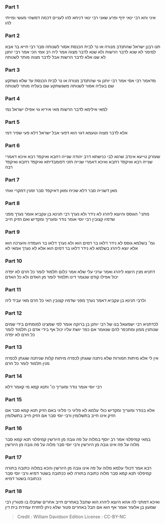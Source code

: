 
### Part 1
איני והא רבי ינאי יזיף ופרע שאני רבי ינאי דניחא להו לעניים דכמה דמשהי מעשי ומייתי להו

### Part 2
תנו רבנן ישראל שהתנדב מנורה או נר לבית הכנסת אסור לשנותה סבר רבי חייא בר אבא למימר לא שנא לדבר הרשות ולא שנא לדבר מצוה אמר ליה רב אמי הכי אמר רבי יוחנן לא שנו אלא לדבר הרשות אבל לדבר מצוה מותר לשנותה 

### Part 3
מדאמר רבי אסי אמר רבי יוחנן גוי שהתנדב מנורה או נר לבית הכנסת עד שלא נשתקע שם בעליה אסור לשנותה משנשתקע שם בעליה מותר לשנותה

### Part 4
למאי אילימא לדבר הרשות מאי איריא גוי אפילו ישראל נמי

### Part 5
אלא לדבר מצוה וטעמא דגוי הוא דפעי אבל ישראל דלא פעי שפיר דמי 

### Part 6
שעזרק טייעא אינדב שרגא לבי כנישתא דרב יהודה שנייה רחבא ואיקפד רבא איכא דאמרי שנייה רבא ואיקפד רחבא ואיכא דאמרי שנייה חזני דפומבדיתא ואיקפד רחבא ואיקפד רבה

### Part 7
מאן דשנייה סבר דלא שכיח ומאן דאיקפד סבר זמנין דמקרי ואתי

### Part 8
מתני׳ הגוסס והיוצא ליהרג לא נידר ולא נערך רבי חנינא בן עקביא אומר נערך מפני שדמיו קצובין רבי יוסי אומר נודר ומעריך ומקדיש ואם הזיק חייב

### Part 9
גמ׳ בשלמא גוסס לא נידר דלאו בר דמים הוא ולא נערך דלאו בר העמדה והערכה הוא אלא יוצא ליהרג בשלמא לא נידר דלאו בר דמים הוא אלא לא נערך אמאי לא

### Part 10
דתניא מנין היוצא ליהרג ואמר ערכי עלי שלא אמר כלום תלמוד לומר כל חרם לא יפדה יכול אפילו קודם שנגמר דינו תלמוד לומר מן האדם ולא כל האדם 

### Part 11
ולרבי חנינא בן עקביא דאמר נערך מפני שדמיו קצובין האי כל חרם מאי עביד ליה

### Part 12
לכדתניא רבי ישמעאל בנו של רבי יוחנן בן ברוקה אומר לפי שמצינו למומתים בידי שמים שנותנין ממון ומתכפר להם שנאמר אם כפר יושת עליו יכול אף בידי אדם כן תלמוד לומר כל חרם לא יפדה

### Part 13
אין לי אלא מיתות חמורות שלא ניתנה שגגתן לכפרה מיתות קלות שניתנה שגגתן לכפרה מנין תלמוד לומר כל חרם

### Part 14
רבי יוסי אומר נודר ומעריך כו׳ ותנא קמא מי קאמר דלא

### Part 15
אלא בנודר ומעריך ומקדיש כולי עלמא לא פליגי כי פליגי באם הזיק תנא קמא סבר אם הזיק אינו חייב בתשלומין ורבי יוסי סבר אם הזיק חייב בתשלומין

### Part 16
במאי קמיפלגי אמר רב יוסף במלוה על פה גובה מן היורשין קמיפלגי תנא קמא סבר מלוה על פה אינו גובה מן היורשין ורבי יוסי סבר מלוה על פה גובה מן היורשין

### Part 17
רבא אמר דכולי עלמא מלוה על פה אינו גובה מן היורשין והכא במלוה כתובה בתורה קמיפלגי תנא קמא סבר מלוה כתובה בתורה לאו ככתובה בשטר דמיא ורבי יוסי סבר ככתובה בשטר דמיא 

### Part 18
ואיכא דמתני לה אהא היוצא ליהרג הוא שחבל באחרים חייב אחרים שחבלו בו פטורין רבי שמעון בן אלעזר אומר אף הוא אם חבל באחרים פטור שלא ניתן לחזרת עמידת בית דין

>Credit : William Davidson Edition
>License : CC-BY-NC